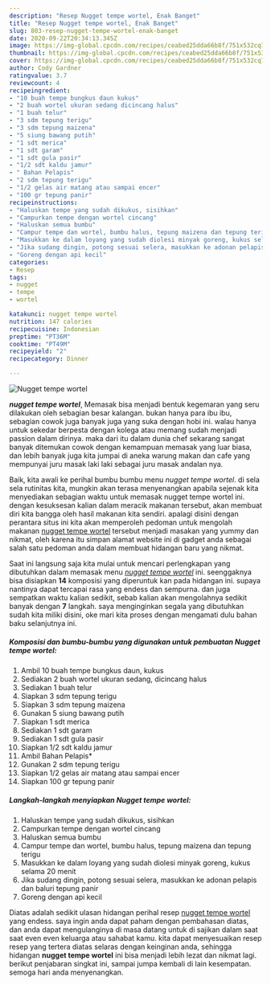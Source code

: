 ```yaml
---
description: "Resep Nugget tempe wortel, Enak Banget"
title: "Resep Nugget tempe wortel, Enak Banget"
slug: 803-resep-nugget-tempe-wortel-enak-banget
date: 2020-09-22T20:34:13.345Z
image: https://img-global.cpcdn.com/recipes/ceabed25dda66b8f/751x532cq70/nugget-tempe-wortel-foto-resep-utama.jpg
thumbnail: https://img-global.cpcdn.com/recipes/ceabed25dda66b8f/751x532cq70/nugget-tempe-wortel-foto-resep-utama.jpg
cover: https://img-global.cpcdn.com/recipes/ceabed25dda66b8f/751x532cq70/nugget-tempe-wortel-foto-resep-utama.jpg
author: Cody Gardner
ratingvalue: 3.7
reviewcount: 4
recipeingredient:
- "10 buah tempe bungkus daun kukus"
- "2 buah wortel ukuran sedang dicincang halus"
- "1 buah telur"
- "3 sdm tepung terigu"
- "3 sdm tepung maizena"
- "5 siung bawang putih"
- "1 sdt merica"
- "1 sdt garam"
- "1 sdt gula pasir"
- "1/2 sdt kaldu jamur"
- " Bahan Pelapis"
- "2 sdm tepung terigu"
- "1/2 gelas air matang atau sampai encer"
- "100 gr tepung panir"
recipeinstructions:
- "Haluskan tempe yang sudah dikukus, sisihkan"
- "Campurkan tempe dengan wortel cincang"
- "Haluskan semua bumbu"
- "Campur tempe dan wortel, bumbu halus, tepung maizena dan tepung terigu"
- "Masukkan ke dalam loyang yang sudah diolesi minyak goreng, kukus selama 20 menit"
- "Jika sudang dingin, potong sesuai selera, masukkan ke adonan pelapis dan baluri tepung panir"
- "Goreng dengan api kecil"
categories:
- Resep
tags:
- nugget
- tempe
- wortel

katakunci: nugget tempe wortel 
nutrition: 147 calories
recipecuisine: Indonesian
preptime: "PT36M"
cooktime: "PT49M"
recipeyield: "2"
recipecategory: Dinner

---
```



![Nugget tempe wortel](https://img-global.cpcdn.com/recipes/ceabed25dda66b8f/751x532cq70/nugget-tempe-wortel-foto-resep-utama.jpg)

<b><i>nugget tempe wortel</i></b>, Memasak bisa menjadi bentuk kegemaran yang seru dilakukan oleh sebagian besar kalangan. bukan hanya para ibu ibu, sebagian cowok juga banyak juga yang suka dengan hobi ini. walau hanya untuk sekedar berpesta dengan kolega atau memang sudah menjadi passion dalam dirinya. maka dari itu dalam dunia chef sekarang sangat banyak ditemukan cowok dengan kemampuan memasak yang luar biasa, dan lebih banyak juga kita jumpai di aneka warung makan dan cafe yang mempunyai juru masak laki laki sebagai juru masak andalan nya.



Baik, kita awali ke perihal bumbu bumbu menu <i>nugget tempe wortel</i>. di sela sela rutinitas kita, mungkin akan terasa menyenangkan apabila sejenak kita menyediakan sebagian waktu untuk memasak nugget tempe wortel ini. dengan kesuksesan kalian dalam meracik makanan tersebut, akan membuat diri kita bangga oleh hasil makanan kita sendiri. apalagi disini dengan perantara situs ini kita akan memperoleh pedoman untuk mengolah makanan <u>nugget tempe wortel</u> tersebut menjadi masakan yang yummy dan nikmat, oleh karena itu simpan alamat website ini di gadget anda sebagai salah satu pedoman anda dalam membuat hidangan baru yang nikmat.


Saat ini langsung saja kita mulai untuk mencari perlengkapan yang dibutuhkan dalam memasak menu <u><i>nugget tempe wortel</i></u> ini. seenggaknya bisa disiapkan <b>14</b> komposisi yang diperuntuk kan pada hidangan ini. supaya nantinya dapat tercapai rasa yang endess dan sempurna. dan juga sempatkan waktu kalian sedikit, sebab kalian akan mengolahnya sedikit banyak dengan <b>7</b> langkah. saya menginginkan segala yang dibutuhkan sudah kita miliki disini, oke mari kita proses dengan mengamati dulu bahan baku selanjutnya ini.

<!--inarticleads1-->

##### Komposisi dan bumbu-bumbu yang digunakan untuk pembuatan Nugget tempe wortel:

1. Ambil 10 buah tempe bungkus daun, kukus
1. Sediakan 2 buah wortel ukuran sedang, dicincang halus
1. Sediakan 1 buah telur
1. Siapkan 3 sdm tepung terigu
1. Siapkan 3 sdm tepung maizena
1. Gunakan 5 siung bawang putih
1. Siapkan 1 sdt merica
1. Sediakan 1 sdt garam
1. Sediakan 1 sdt gula pasir
1. Siapkan 1/2 sdt kaldu jamur
1. Ambil  Bahan Pelapis*
1. Gunakan 2 sdm tepung terigu
1. Siapkan 1/2 gelas air matang atau sampai encer
1. Siapkan 100 gr tepung panir




<!--inarticleads2-->

##### Langkah-langkah menyiapkan Nugget tempe wortel:

1. Haluskan tempe yang sudah dikukus, sisihkan
1. Campurkan tempe dengan wortel cincang
1. Haluskan semua bumbu
1. Campur tempe dan wortel, bumbu halus, tepung maizena dan tepung terigu
1. Masukkan ke dalam loyang yang sudah diolesi minyak goreng, kukus selama 20 menit
1. Jika sudang dingin, potong sesuai selera, masukkan ke adonan pelapis dan baluri tepung panir
1. Goreng dengan api kecil




Diatas adalah sedikit ulasan hidangan perihal resep <u>nugget tempe wortel</u> yang endess. saya ingin anda dapat paham dengan pembahasan diatas, dan anda dapat mengulanginya di masa datang untuk di sajikan dalam saat saat even even keluarga atau sahabat kamu. kita dapat menyesuaikan resep resep yang tertera diatas selaras dengan keinginan anda, sehingga hidangan <b>nugget tempe wortel</b> ini bisa menjadi lebih lezat dan nikmat lagi. berikut penjabaran singkat ini, sampai jumpa kembali di lain kesempatan. semoga hari anda menyenangkan.
